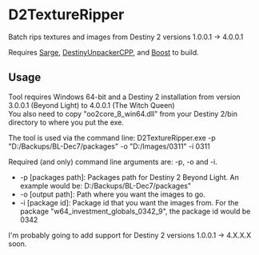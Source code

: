 # D2TextureRipper
Batch rips textures and images from Destiny 2 versions 1.0.0.1 -> 4.0.0.1

Requires [Sarge](https://github.com/MayaPosch/Sarge), [DestinyUnpackerCPP](https://github.com/MontagueM/DestinyUnpackerCPP), and [Boost](https://www.boost.org/) to build.

## Usage
Tool requires Windows 64-bit and a Destiny 2 installation from version 3.0.0.1 (Beyond Light) to 4.0.0.1 (The Witch Queen)  
You also need to copy "oo2core_8_win64.dll" from your Destiny 2/bin directory to where you put the exe.  

The tool is used via the command line:
D2TextureRipper.exe -p "D:/Backups/BL-Dec7/packages" -o "D:/Images/0311" -i 0311  

Required (and only) command line arguments are: -p, -o and -i.
- \-p \[packages path]: Packages path for Destiny 2 Beyond Light. An example would be: D:/Backups/BL-Dec7/packages"
- \-o \[output path]: Path where you want the images to go.
- \-i \[package id]: Package id that you want the images from. For the package "w64_investment_globals_0342_9", the package id would be 0342

I'm probably going to add support for Destiny 2 versions 1.0.0.1 -> 4.X.X.X soon.
